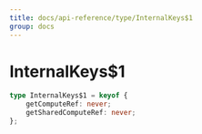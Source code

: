 ```yaml
---
title: docs/api-reference/type/InternalKeys$1
group: docs
---
```


# InternalKeys$1

```ts
type InternalKeys$1 = keyof {
    getComputeRef: never;
    getSharedComputeRef: never;
};
```


